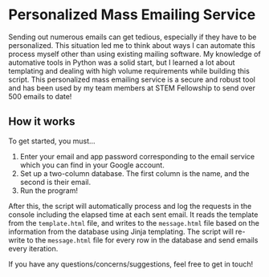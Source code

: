 # Personalized Mass Emailing Service

Sending out numerous emails can get tedious, especially if they have to be personalized. This situation led me to think about ways I can automate this process myself other than using existing mailing software. My knowledge of automative tools in Python was a solid start, but I learned a lot about templating and dealing with high volume requirements while building this script. This personalized mass emailing service is a secure and robust tool and has been used by my team members at STEM Fellowship to send over 500 emails to date!

## How it works
To get started, you must...
1. Enter your email and app password corresponding to the email service which you can find in your Google account. 
2. Set up a two-column database. The first column is the name, and the second is their email.
3. Run the program!

After this, the script will automatically process and log the requests in the console including the elapsed time at each sent email. It reads the template from the `template.html` file, and writes to the `message.html` file based on the information from the database using Jinja templating. The script will re-write to the `message.html` file for every row in the database and send emails every iteration. 

If you have any questions/concerns/suggestions, feel free to get in touch!
